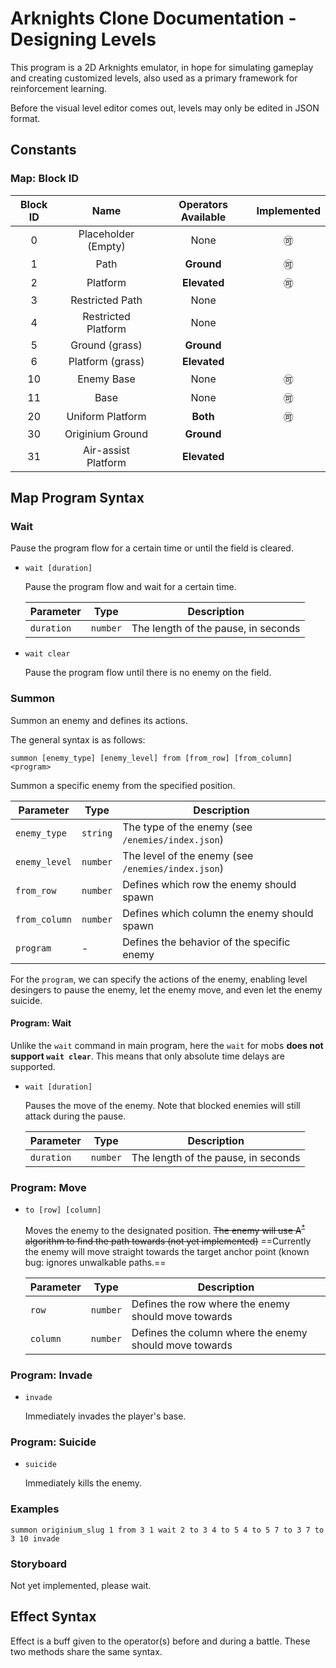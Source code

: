 # Arknights Clone Documentation - Designing Levels

This program is a 2D Arknights emulator, in hope for simulating gameplay and creating customized levels, also used as a primary framework for reinforcement learning.

Before the visual level editor comes out, levels may only be edited in JSON format.

## Constants

### Map: Block ID

| Block ID | Name | Operators Available | Implemented |
| :-: | :-: | :---------: | :-: |
| 0 | Placeholder (Empty) | None | :accept: |
| 1 | Path | **Ground** | :accept: |
| 2 | Platform | **Elevated** | :accept: |
| 3 | Restricted Path | None | |
| 4 | Restricted Platform | None | |
| 5 | Ground (grass) | **Ground** | |
| 6 | Platform  (grass) | **Elevated** | |
| 10 | Enemy Base | None | :accept: |
| 11 | Base | None | :accept: |
| 20 | Uniform Platform | **Both** | :accept: |
| 30 | Originium Ground | **Ground** | |
| 31 | Air-assist Platform | **Elevated** | |

## Map Program Syntax

### Wait

Pause the program flow for a certain time or until the field is cleared.

- `wait [duration]`

  Pause the program flow and wait for a certain time.
  
  | Parameter  | Type     | Description |
  | ---------- | -------- | ----------- |
  | `duration` | `number` | The length of the pause, in seconds            |
  
- `wait clear`
  
  Pause the program flow until there is no enemy on the field.

### Summon

Summon an enemy and defines its actions.

The general syntax is as follows:

`summon [enemy_type] [enemy_level] from [from_row] [from_column] <program>`

Summon a specific enemy from the specified position.

  | Parameter     | Type     | Description                                        |
  | ------------- | -------- | -------------------------------------------------- |
  | `enemy_type`  | `string` | The type of the enemy (see `/enemies/index.json`)  |
  | `enemy_level` | `number` | The level of the enemy (see `/enemies/index.json`) |
  | `from_row`    | `number` | Defines which row the enemy should spawn             |
  | `from_column` | `number` | Defines which column the enemy should spawn          |
  | `program`     | -        | Defines the behavior of the specific enemy         |

For the `program`, we can specify the actions of the enemy, enabling level desingers to pause the enemy, let the enemy move, and even let the enemy suicide.

#### Program: Wait

Unlike the `wait` command in main program, here the `wait` for mobs **does not support `wait clear`**. This means that only absolute time delays are supported.

- `wait [duration]`
  
  Pauses the move of the enemy. Note that blocked enemies will still attack during the pause.
  
  | Parameter  | Type     | Description |
  | ---------- | -------- | ----------- |
  | `duration` | `number` | The length of the pause, in seconds            |

### Program: Move

- `to [row] [column]`

  Moves the enemy to the designated position. ~~The enemy will use $\text{A}^*$ algorithm to find the path towards (not yet implemented)~~ ==Currently the enemy will move straight towards the target anchor point (known bug: ignores unwalkable paths.==
  
  | Parameter | Type     | Description                                            |
  | --------- | -------- | ------------------------------------------------------ |
  | `row`     | `number` | Defines the row where the enemy should move towards    |
  | `column`  | `number` | Defines the column where the enemy should move towards |

### Program: Invade

- `invade`

  Immediately invades the player's base.

### Program: Suicide

- `suicide`

  Immediately kills the enemy.

### Examples

```!
summon originium_slug 1 from 3 1 wait 2 to 3 4 to 5 4 to 5 7 to 3 7 to 3 10 invade
```

### Storyboard

Not yet implemented, please wait.

## Effect Syntax

Effect is a buff given to the operator(s) before and during a battle. These two methods share the same syntax.

